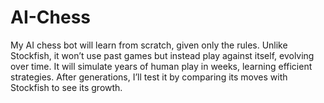 # AI-Chess
My AI chess bot will learn from scratch, given only the rules. Unlike Stockfish, it won’t use past games but instead play against itself, evolving over time. It will simulate years of human play in weeks, learning efficient strategies. After generations, I’ll test it by comparing its moves with Stockfish to see its growth.
